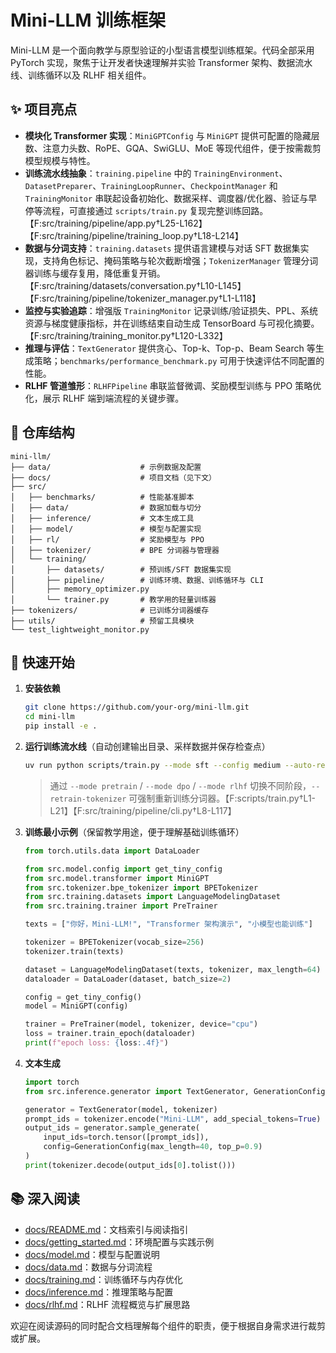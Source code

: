 # Mini-LLM 训练框架

Mini-LLM 是一个面向教学与原型验证的小型语言模型训练框架。代码全部采用 PyTorch 实现，聚焦于让开发者快速理解并实验 Transformer 架构、数据流水线、训练循环以及 RLHF 相关组件。

## ✨ 项目亮点
- **模块化 Transformer 实现**：`MiniGPTConfig` 与 `MiniGPT` 提供可配置的隐藏层数、注意力头数、RoPE、GQA、SwiGLU、MoE 等现代组件，便于按需裁剪模型规模与特性。
- **训练流水线抽象**：`training.pipeline` 中的 `TrainingEnvironment`、`DatasetPreparer`、`TrainingLoopRunner`、`CheckpointManager` 和 `TrainingMonitor` 串联起设备初始化、数据采样、调度器/优化器、验证与早停等流程，可直接通过 `scripts/train.py` 复现完整训练回路。【F:src/training/pipeline/app.py†L25-L162】【F:src/training/pipeline/training_loop.py†L18-L214】
- **数据与分词支持**：`training.datasets` 提供语言建模与对话 SFT 数据集实现，支持角色标记、掩码策略与轮次截断增强；`TokenizerManager` 管理分词器训练与缓存复用，降低重复开销。【F:src/training/datasets/conversation.py†L10-L145】【F:src/training/pipeline/tokenizer_manager.py†L1-L118】
- **监控与实验追踪**：增强版 `TrainingMonitor` 记录训练/验证损失、PPL、系统资源与梯度健康指标，并在训练结束自动生成 TensorBoard 与可视化摘要。【F:src/training/training_monitor.py†L120-L332】
- **推理与评估**：`TextGenerator` 提供贪心、Top-k、Top-p、Beam Search 等生成策略；`benchmarks/performance_benchmark.py` 可用于快速评估不同配置的性能。
- **RLHF 管道雏形**：`RLHFPipeline` 串联监督微调、奖励模型训练与 PPO 策略优化，展示 RLHF 端到端流程的关键步骤。

## 📁 仓库结构
```
mini-llm/
├── data/                    # 示例数据及配置
├── docs/                    # 项目文档（见下文）
├── src/
│   ├── benchmarks/          # 性能基准脚本
│   ├── data/                # 数据加载与切分
│   ├── inference/           # 文本生成工具
│   ├── model/               # 模型与配置实现
│   ├── rl/                  # 奖励模型与 PPO
│   ├── tokenizer/           # BPE 分词器与管理器
│   └── training/
│       ├── datasets/        # 预训练/SFT 数据集实现
│       ├── pipeline/        # 训练环境、数据、训练循环与 CLI
│       ├── memory_optimizer.py
│       └── trainer.py       # 教学用的轻量训练器
├── tokenizers/              # 已训练分词器缓存
├── utils/                   # 预留工具模块
└── test_lightweight_monitor.py
```

## 🚀 快速开始
1. **安装依赖**
   ```bash
   git clone https://github.com/your-org/mini-llm.git
   cd mini-llm
   pip install -e .
   ```

2. **运行训练流水线**（自动创建输出目录、采样数据并保存检查点）
   ```bash
   uv run python scripts/train.py --mode sft --config medium --auto-resume
   ```
   > 通过 `--mode pretrain` / `--mode dpo` / `--mode rlhf` 切换不同阶段，`--retrain-tokenizer` 可强制重新训练分词器。【F:scripts/train.py†L1-L21】【F:src/training/pipeline/cli.py†L8-L117】

3. **训练最小示例**（保留教学用途，便于理解基础训练循环）
   ```python
   from torch.utils.data import DataLoader

   from src.model.config import get_tiny_config
   from src.model.transformer import MiniGPT
   from src.tokenizer.bpe_tokenizer import BPETokenizer
   from src.training.datasets import LanguageModelingDataset
   from src.training.trainer import PreTrainer

   texts = ["你好，Mini-LLM!", "Transformer 架构演示", "小模型也能训练"]

   tokenizer = BPETokenizer(vocab_size=256)
   tokenizer.train(texts)

   dataset = LanguageModelingDataset(texts, tokenizer, max_length=64)
   dataloader = DataLoader(dataset, batch_size=2)

   config = get_tiny_config()
   model = MiniGPT(config)

   trainer = PreTrainer(model, tokenizer, device="cpu")
   loss = trainer.train_epoch(dataloader)
   print(f"epoch loss: {loss:.4f}")
   ```

4. **文本生成**
   ```python
   import torch
   from src.inference.generator import TextGenerator, GenerationConfig

   generator = TextGenerator(model, tokenizer)
   prompt_ids = tokenizer.encode("Mini-LLM", add_special_tokens=True)
   output_ids = generator.sample_generate(
       input_ids=torch.tensor([prompt_ids]),
       config=GenerationConfig(max_length=40, top_p=0.9)
   )
   print(tokenizer.decode(output_ids[0].tolist()))
   ```

## 📚 深入阅读
- [docs/README.md](docs/README.md)：文档索引与阅读指引
- [docs/getting_started.md](docs/getting_started.md)：环境配置与实践示例
- [docs/model.md](docs/model.md)：模型与配置说明
- [docs/data.md](docs/data.md)：数据与分词流程
- [docs/training.md](docs/training.md)：训练循环与内存优化
- [docs/inference.md](docs/inference.md)：推理策略与配置
- [docs/rlhf.md](docs/rlhf.md)：RLHF 流程概览与扩展思路

欢迎在阅读源码的同时配合文档理解每个组件的职责，便于根据自身需求进行裁剪或扩展。
